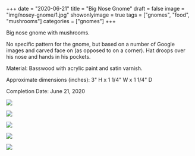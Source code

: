 +++
date = "2020-06-21"
title = "Big Nose Gnome"
draft = false
image = "img/nosey-gnome/1.jpg"
showonlyimage = true
tags = ["gnomes", "food", "mushrooms"]
categories = ["gnomes"]
+++

Big nose gnome with mushrooms.

<!--more-->

No specific pattern for the gnome, but based on a number of Google images and
carved face on (as opposed to on a corner).
Hat droops over his nose and hands in his pockets.

Material: Basswood with acrylic paint and satin varnish.

Approximate dimensions (inches): 3" H x 1 1/4" W x 1 1/4" D

Completion Date: June 21, 2020

![](../../img/nosey-gnome/1.jpg)

![](../../img/nosey-gnome/2.jpg)

![](../../img/nosey-gnome/3.jpg)

![](../../img/nosey-gnome/4.jpg)

![](../../img/nosey-gnome/5.jpg)
